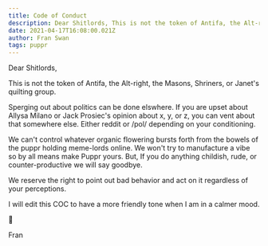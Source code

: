 ```yaml
---
title: Code of Conduct 
description: Dear Shitlords, This is not the token of Antifa, the Alt-right, the Masons, Shriners, or Janet's quilting group.
date: 2021-04-17T16:08:00.021Z
author: Fran Swan
tags: puppr
---
```

 
Dear Shitlords,

This is not the token of Antifa, the Alt-right, the Masons, Shriners, or Janet's quilting group.

Sperging out about politics can be done elswhere. If you are upset about Allysa Milano or Jack Prosiec's opinion about x, y, or z, you can vent about that somewhere else. Either reddit or /pol/ depending on your conditioning. 

We can't control whatever organic flowering bursts forth from the bowels of the puppr holding meme-lords online. We won't try to manufacture a vibe so by all means make Puppr yours. But, If you do anything childish, rude, or counter-productive we will say goodbye.

We reserve the right to point out bad behavior and act on it regardless of your perceptions. 

I will edit this COC to have a more friendly tone when I am in a calmer mood. 


💅

Fran